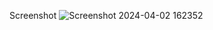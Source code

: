 Screenshot
![Screenshot 2024-04-02 162352](https://github.com/ST10441332/imadBudget/assets/161335942/b68df7b2-5145-4fd6-aa89-b8ee5b715ad1)
